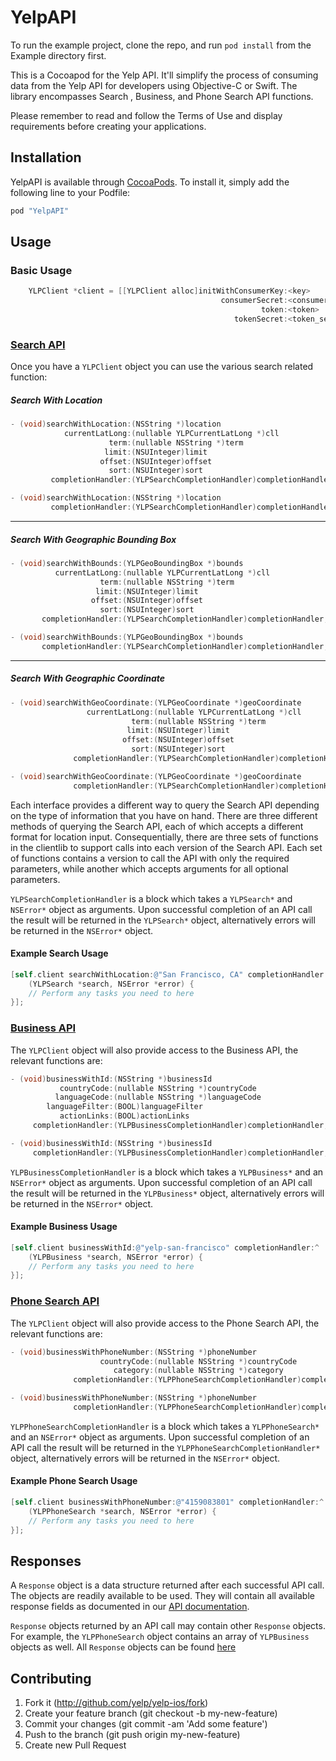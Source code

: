 # YelpAPI

To run the example project, clone the repo, and run `pod install` from the Example directory first.

This is a Cocoapod for the Yelp API. It'll simplify the process of consuming data
from the Yelp API for developers using Objective-C or Swift. The library encompasses Search
, Business, and Phone Search API functions.

Please remember to read and follow the Terms of Use and display requirements
before creating your applications.

## Installation

YelpAPI is available through [CocoaPods](http://cocoapods.org). To install
it, simply add the following line to your Podfile:

```ruby
pod "YelpAPI"
```

## Usage
### Basic Usage
```objective-c
    YLPClient *client = [[YLPClient alloc]initWithConsumerKey:<key>
                                               consumerSecret:<consumer_secret>
                                                        token:<token>
                                                  tokenSecret:<token_secret>];
```

### [Search API](http://www.yelp.com/developers/documentation/v2/search_api)
Once you have a `YLPClient` object you can use the various search related function:

##### Search With Location
```objective-c
- (void)searchWithLocation:(NSString *)location
            currentLatLong:(nullable YLPCurrentLatLong *)cll
                      term:(nullable NSString *)term
                     limit:(NSUInteger)limit
                    offset:(NSUInteger)offset
                      sort:(NSUInteger)sort
         completionHandler:(YLPSearchCompletionHandler)completionHandler;

- (void)searchWithLocation:(NSString *)location
         completionHandler:(YLPSearchCompletionHandler)completionHandler;
```
---
##### Search With Geographic Bounding Box
```objective-c
- (void)searchWithBounds:(YLPGeoBoundingBox *)bounds
          currentLatLong:(nullable YLPCurrentLatLong *)cll
                    term:(nullable NSString *)term
                   limit:(NSUInteger)limit
                  offset:(NSUInteger)offset
                    sort:(NSUInteger)sort
       completionHandler:(YLPSearchCompletionHandler)completionHandler;

- (void)searchWithBounds:(YLPGeoBoundingBox *)bounds
       completionHandler:(YLPSearchCompletionHandler)completionHandler;
```
---
##### Search With Geographic Coordinate
```objective-c
- (void)searchWithGeoCoordinate:(YLPGeoCoordinate *)geoCoordinate
                 currentLatLong:(nullable YLPCurrentLatLong *)cll
                           term:(nullable NSString *)term
                          limit:(NSUInteger)limit
                         offset:(NSUInteger)offset
                           sort:(NSUInteger)sort
              completionHandler:(YLPSearchCompletionHandler)completionHandler;

- (void)searchWithGeoCoordinate:(YLPGeoCoordinate *)geoCoordinate
              completionHandler:(YLPSearchCompletionHandler)completionHandler;
``` 

Each interface provides a different way to query the Search API depending on the
type of information that you have on hand. There are three different methods of 
querying the Search API, each of which accepts a different format for location input.
Consequentially, there are three sets of functions in the clientlib to support
calls into each version of the Search API. Each set of functions contains a 
version to call the API with only the required parameters, while another which 
accepts arguments for all optional parameters. 

`YLPSearchCompletionHandler` is a block which takes a `YLPSearch*` and
`NSError*` object as arguments. Upon successful completion of an API call the 
result will be returned in the `YLPSearch*` object, alternatively errors 
will be returned in the `NSError*` object. 

#### Example Search Usage

```objective-c
[self.client searchWithLocation:@"San Francisco, CA" completionHandler:^
    (YLPSearch *search, NSError *error) {
    // Perform any tasks you need to here
}];
``` 

### [Business API](https://www.yelp.com/developers/documentation/v2/business)
The `YLPClient` object will also provide access to the Business API, the
relevant functions are:

```objective-c
- (void)businessWithId:(NSString *)businessId
           countryCode:(nullable NSString *)countryCode
          languageCode:(nullable NSString *)languageCode
        languageFilter:(BOOL)languageFilter
           actionLinks:(BOOL)actionLinks
     completionHandler:(YLPBusinessCompletionHandler)completionHandler;

- (void)businessWithId:(NSString *)businessId
     completionHandler:(YLPBusinessCompletionHandler)completionHandler;
```

`YLPBusinessCompletionHandler` is a block which takes a `YLPBusiness*` and an
`NSError*` object as arguments. Upon successful completion of an API call the 
result will be returned in the `YLPBusiness*` object, alternatively errors will
be returned in the `NSError*` object. 

#### Example Business Usage

```objective-c
[self.client businessWithId:@"yelp-san-francisco" completionHandler:^
    (YLPBusiness *search, NSError *error) {
    // Perform any tasks you need to here
}];
```

### [Phone Search API](https://www.yelp.com/developers/documentation/v2/phone_search)
The `YLPClient` object will also provide access to the Phone Search API,
the relevant functions are:

```objective-c
- (void)businessWithPhoneNumber:(NSString *)phoneNumber
                    countryCode:(nullable NSString *)countryCode
                       category:(nullable NSString *)category
              completionHandler:(YLPPhoneSearchCompletionHandler)completionHandler;

- (void)businessWithPhoneNumber:(NSString *)phoneNumber
              completionHandler:(YLPPhoneSearchCompletionHandler)completionHandler;
```

`YLPPhoneSearchCompletionHandler` is a block which takes a `YLPPhoneSearch*` and an `NSError*`
object as arguments. Upon successful completion of an API call the result will be returned
in the `YLPPhoneSearchCompletionHandler*` object, alternatively errors will be
returned in the `NSError*` object. 

#### Example Phone Search Usage

```objective-c
[self.client businessWithPhoneNumber:@"4159083801" completionHandler:^
    (YLPPhoneSearch *search, NSError *error) {
    // Perform any tasks you need to here
}];
```

## Responses
A `Response` object is a data structure returned after each successful API call. The objects are
readily available to be used. They will contain all available response fields as
documented in our [API documentation](https://www.yelp.com/developers/documentation/v2/overview).

`Response` objects returned by an API call may contain other `Response` objects.
For example, the `YLPPhoneSearch` object contains an array of `YLPBusiness` objects as well.
All `Response` objects can be found [here](https://github.com/Yelp/yelp-ios/tree/master/Pod/Classes/Response)

## Contributing
1. Fork it (http://github.com/yelp/yelp-ios/fork)
2. Create your feature branch (git checkout -b my-new-feature)
3. Commit your changes (git commit -am 'Add some feature')
4. Push to the branch (git push origin my-new-feature)
5. Create new Pull Request

